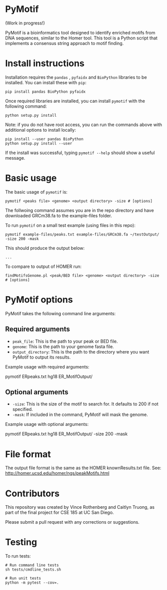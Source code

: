 # PyMotif

(Work in progress!)

PyMotif is a bioinformatics tool designed to identify enriched motifs from DNA sequences, similar to the Homer tool. This tool is a Python script that implements a consensus string approach to motif finding.

# Install instructions

Installation requires the `pandas` , `pyfaidx` and `BioPython` libraries to be installed. You can install these with `pip`:

```
pip install pandas BioPython pyfaidx
```

Once required libraries are installed, you can install `pymotif` with the following command:

```
python setup.py install
```

Note: if you do not have root access, you can run the commands above with additional options to install locally:
```
pip install --user pandas BioPython
python setup.py install --user
```

If the install was successful, typing `pymotif --help` should show a useful message.

# Basic usage

The basic usage of `pymotif` is:

```
pymotif <peaks file> <genome> <output directory> -size # [options]
```

The follwoing command assumes you are in the repo directory and have downloaded GRCm38.fa to the example-files folder.

To run `pymotif` on a small test example (using files in this repo):
```
pymotif example-files/peaks.txt example-files/GRCm38.fa ~/testOutput/ -size 200 -mask
```


This should produce the output below:
```
...
```

To compare to output of HOMER run:
```
findMotifsGenome.pl <peak/BED file> <genome> <output directory> -size # [options]
```

# PyMotif options

PyMotif takes the following command line arguments:

## Required arguments

- `peak_file`: This is the path to your peak or BED file.
- `genome`: This is the path to your genome fasta file.
- `output_directory`: This is the path to the directory where you want PyMotif to output its results.

Example usage with required arguments:

pymotif ERpeaks.txt hg18 ER_MotifOutput/

## Optional arguments

- `-size`: This is the size of the motif to search for. It defaults to 200 if not specified.
- `-mask`: If included in the command, PyMotif will mask the genome. 

Example usage with optional arguments:

pymotif ERpeaks.txt hg18 ER_MotifOutput/ -size 200 -mask

# File format

The output file format is the same as the HOMER knownResults.txt file.  See: http://homer.ucsd.edu/homer/ngs/peakMotifs.html 

# Contributors

This repository was created by Vince Rothenberg and Caitlyn Truong, as part of the final project for CSE 185 at UC San Diego.

Please submit a pull request with any corrections or suggestions.

# Testing

To run tests:
```
# Run command line tests
sh tests/cmdline_tests.sh

# Run unit tests
python -m pytest --cov=.
```



